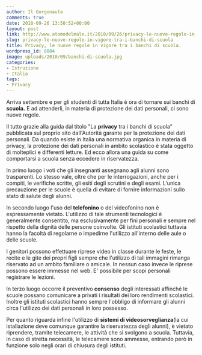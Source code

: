 ```yaml
---
author: Il Gorgonauta
comments: true
date: 2010-09-26 13:50:52+00:00
layout: post
link: http://www.atomodelmale.it/2010/09/26/privacy-le-nuove-regole-in-vigore-tra-i-banchi-di-scuola/
slug: privacy-le-nuove-regole-in-vigore-tra-i-banchi-di-scuola
title: Privacy, le nuove regole in vigore tra i banchi di scuola.
wordpress_id: 8084
image: uploads/2010/09/banchi-di-scuola.jpg
categories:
- Istruzione
- Italia
tags:
- Privacy
---
```



Arriva settembre e per gli studenti di tutta Italia è ora di tornare sui banchi di **scuola.** E ad attenderli, in materia di protezione dei dati personali, ci sono nuove regole.

Il tutto grazie alla guida dal titolo "La **privacy** tra i banchi di scuola" pubblicata sul proprio sito dall'Autorità garante per la protezione dei dati personali. Da quando esiste in Italia una normativa organica in materia di privacy, la protezione dei dati personali in ambito scolastico è stata oggetto di molteplici e differenti letture. Ed ecco allora una guida su come comportarsi a scuola senza eccedere in riservatezza.

In primo luogo i voti che gli insegnanti assegnano agli alunni sono trasparenti. Lo stesso vale, oltre che per le interrogazioni, anche per i compiti, le verifiche scritte, gli esiti degli scrutini e degli esami. L'unica precauzione per le scuole è quella di evitare di fornire informazioni sullo stato di salute degli alunni.

In secondo luogo l'uso del **telefonino** o del videofonino non è espressamente vietato. L'utilizzo di tale strumenti tecnologici è generalmente consentito, ma esclusivamente per fini personali e sempre nel rispetto della dignità delle persone coinvolte. Gli istituti scolastici tuttavia hanno la facoltà di regolarne o impedirne l'utilizzo all'interno delle aule o delle scuole.

I genitori possono effettuare riprese video in classe durante le feste, le recite e le gite dei propri figli sempre che  l'utilizzo di tali immagini rimanga riservato ad un ambito familiare o amicale. In nessun caso invece le riprese possono essere immesse nel web. E' possibile per scopi personali registrare le lezioni.

In terzo luogo occorre il preventivo **consenso** degli interessati affinché le scuole possano comunicare a privati i risultati dei loro rendimenti scolastici. Inoltre gli istituti scolastici hanno sempre l'obbligo di informare gli alunni circa l'utilizzo dei dati personali in loro possesso.

Per quanto riguarda infine l'utilizzo di **sistemi di videosorveglianza**(la cui istallazione deve comunque garantire la riservatezza degli alunni), è vietato riprendere, tramite telecamere, le attività che si svolgono a scuola. Tuttavia, in caso di stretta necessità, le telecamere sono ammesse, entrando però in funzione solo negli orari di chiusura degli istituti.
